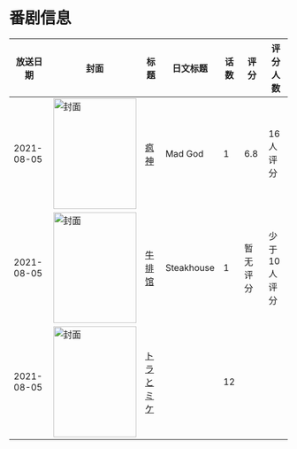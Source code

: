 # 番剧信息

|放送日期|封面|标题|日文标题|话数|评分|评分人数|
|---|---|---|---|---|---|---|
|2021-08-05|<img src="//lain.bgm.tv/pic/cover/c/78/d6/344737_SgzfB.jpg" alt="封面" style="width:150px;height:200px;object-fit:cover;">|[疯神](https://bangumi.tv/subject/344737)|Mad God|1|6.8|16人评分|
|2021-08-05|<img src="//lain.bgm.tv/pic/cover/c/c4/fe/388990_L4v9V.jpg" alt="封面" style="width:150px;height:200px;object-fit:cover;">|[牛排馆](https://bangumi.tv/subject/388990)|Steakhouse|1|暂无评分|少于10人评分|
|2021-08-05|<img src="//lain.bgm.tv/pic/cover/c/9e/be/517551_UzsyI.jpg" alt="封面" style="width:150px;height:200px;object-fit:cover;">|[トラとミケ](https://bangumi.tv/subject/517551)||12|||
